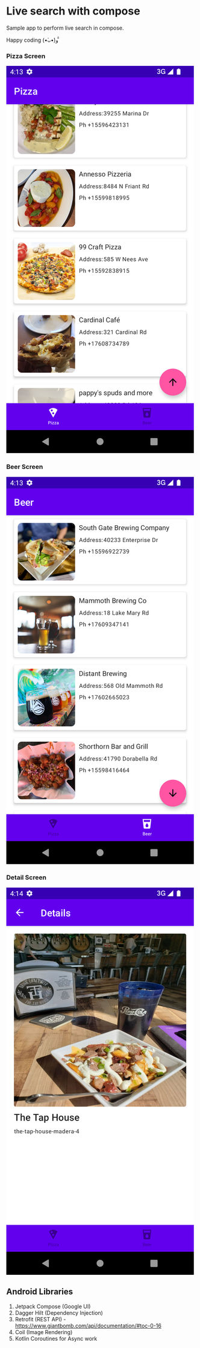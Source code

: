 # Live search with compose
Sample app to perform live search in compose.


Happy coding (•̀ᴗ•́)و ̑̑

### Pizza Screen
![alt text](screenshots/Screenshot_1671159442.png "Pizza Screen")

### Beer Screen
![alt text](screenshots/Screenshot_1671159448.png "Beer Screen")

### Detail Screen
![alt text](screenshots/Screenshot_1671159456.png "Details Screen")

## Android Libraries
1. Jetpack Compose (Google UI)
2. Dagger Hilt (Dependency Injection)
3. Retrofit (REST API) - https://www.giantbomb.com/api/documentation/#toc-0-16
4. Coil (Image Rendering)
5. Kotlin Coroutines for Async work

